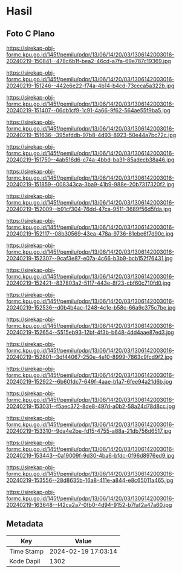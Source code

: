 # Hasil

## Foto C Plano

https://sirekap-obj-formc.kpu.go.id/145f/pemilu/pdpr/13/06/14/20/03/1306142003016-20240219-150841--478c6b1f-bea2-46cd-a7fa-69e787c19369.jpg

https://sirekap-obj-formc.kpu.go.id/145f/pemilu/pdpr/13/06/14/20/03/1306142003016-20240219-151246--442e6e22-f74a-4b14-b4cd-73ccca5a322b.jpg

https://sirekap-obj-formc.kpu.go.id/145f/pemilu/pdpr/13/06/14/20/03/1306142003016-20240219-151407--06db1cf9-1c91-4a66-9f62-564ae55f9ba5.jpg

https://sirekap-obj-formc.kpu.go.id/145f/pemilu/pdpr/13/06/14/20/03/1306142003016-20240219-151636--395afddb-97b8-4d93-8923-50e44a7bc72c.jpg

https://sirekap-obj-formc.kpu.go.id/145f/pemilu/pdpr/13/06/14/20/03/1306142003016-20240219-151750--4ab516d6-c74a-4bbd-ba31-85adecb38a46.jpg

https://sirekap-obj-formc.kpu.go.id/145f/pemilu/pdpr/13/06/14/20/03/1306142003016-20240219-151859--008343ca-3ba9-41b9-988e-20b7317320f2.jpg

https://sirekap-obj-formc.kpu.go.id/145f/pemilu/pdpr/13/06/14/20/03/1306142003016-20240219-152009--b91cf304-76dd-47ca-9511-3689f56d5fda.jpg

https://sirekap-obj-formc.kpu.go.id/145f/pemilu/pdpr/13/06/14/20/03/1306142003016-20240219-152117--08b30569-43ea-478a-9736-81ebe6f7d90c.jpg

https://sirekap-obj-formc.kpu.go.id/145f/pemilu/pdpr/13/06/14/20/03/1306142003016-20240219-152307--9caf3e87-e07a-4c66-b3b9-bcb152f76431.jpg

https://sirekap-obj-formc.kpu.go.id/145f/pemilu/pdpr/13/06/14/20/03/1306142003016-20240219-152421--837803a2-5117-443e-8f23-cbf60c710fd0.jpg

https://sirekap-obj-formc.kpu.go.id/145f/pemilu/pdpr/13/06/14/20/03/1306142003016-20240219-152536--d0b4b4ac-1248-4c1e-b58c-66a9c375c7be.jpg

https://sirekap-obj-formc.kpu.go.id/145f/pemilu/pdpr/13/06/14/20/03/1306142003016-20240219-152654--5515eb93-12bf-4f3b-b648-4dd4aae87ed3.jpg

https://sirekap-obj-formc.kpu.go.id/145f/pemilu/pdpr/13/06/14/20/03/1306142003016-20240219-152801--3df44067-250e-4e10-8999-7863c9fcd9f2.jpg

https://sirekap-obj-formc.kpu.go.id/145f/pemilu/pdpr/13/06/14/20/03/1306142003016-20240219-152922--6b601dc7-649f-4aae-b1a7-6fee94a21d6b.jpg

https://sirekap-obj-formc.kpu.go.id/145f/pemilu/pdpr/13/06/14/20/03/1306142003016-20240219-153031--f5aec372-8de8-497d-a0b2-58a24d78d8cc.jpg

https://sirekap-obj-formc.kpu.go.id/145f/pemilu/pdpr/13/06/14/20/03/1306142003016-20240219-153310--9da4e2be-fd15-4755-a88a-21db756d6517.jpg

https://sirekap-obj-formc.kpu.go.id/145f/pemilu/pdpr/13/06/14/20/03/1306142003016-20240219-153443--0a19009f-9d30-4ba6-bfdc-0f96d8976ed9.jpg

https://sirekap-obj-formc.kpu.go.id/145f/pemilu/pdpr/13/06/14/20/03/1306142003016-20240219-153556--28d8635b-16a8-411e-a844-e8c65011a465.jpg

https://sirekap-obj-formc.kpu.go.id/145f/pemilu/pdpr/13/06/14/20/03/1306142003016-20240219-163648--f42ca2a7-0fb0-4d94-9152-b7faf2a47a60.jpg


## Metadata

| Key        | Value               |
| ---------- | ------------------- |
| Time Stamp | 2024-02-19 17:03:14 |
| Kode Dapil | 1302                |



